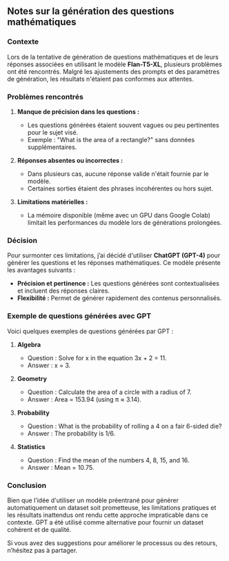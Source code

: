 ## Notes sur la génération des questions mathématiques

### Contexte
Lors de la tentative de génération de questions mathématiques et de leurs réponses associées en utilisant le modèle **Flan-T5-XL**, plusieurs problèmes ont été rencontrés. Malgré les ajustements des prompts et des paramètres de génération, les résultats n'étaient pas conformes aux attentes.

### Problèmes rencontrés
1. **Manque de précision dans les questions :**
   - Les questions générées étaient souvent vagues ou peu pertinentes pour le sujet visé.
   - Exemple : "What is the area of a rectangle?" sans données supplémentaires.

2. **Réponses absentes ou incorrectes :**
   - Dans plusieurs cas, aucune réponse valide n'était fournie par le modèle.
   - Certaines sorties étaient des phrases incohérentes ou hors sujet.

3. **Limitations matérielles :**
   - La mémoire disponible (même avec un GPU dans Google Colab) limitait les performances du modèle lors de générations prolongées.

### Décision
Pour surmonter ces limitations, j’ai décidé d'utiliser **ChatGPT (GPT-4)** pour générer les questions et les réponses mathématiques. Ce modèle présente les avantages suivants :
- **Précision et pertinence :** Les questions générées sont contextualisées et incluent des réponses claires.
- **Flexibilité :** Permet de générer rapidement des contenus personnalisés.

### Exemple de questions générées avec GPT
Voici quelques exemples de questions générées par GPT :

1. **Algebra**
   - Question : Solve for x in the equation 3x + 2 = 11.
   - Answer : x = 3.

2. **Geometry**
   - Question : Calculate the area of a circle with a radius of 7.
   - Answer : Area = 153.94 (using π ≈ 3.14).

3. **Probability**
   - Question : What is the probability of rolling a 4 on a fair 6-sided die?
   - Answer : The probability is 1/6.

4. **Statistics**
   - Question : Find the mean of the numbers 4, 8, 15, and 16.
   - Answer : Mean = 10.75.

### Conclusion
Bien que l’idée d'utiliser un modèle préentrané pour générer automatiquement un dataset soit prometteuse, les limitations pratiques et les résultats inattendus ont rendu cette approche impraticable dans ce contexte. GPT a été utilisé comme alternative pour fournir un dataset cohérent et de qualité.

Si vous avez des suggestions pour améliorer le processus ou des retours, n’hésitez pas à partager.